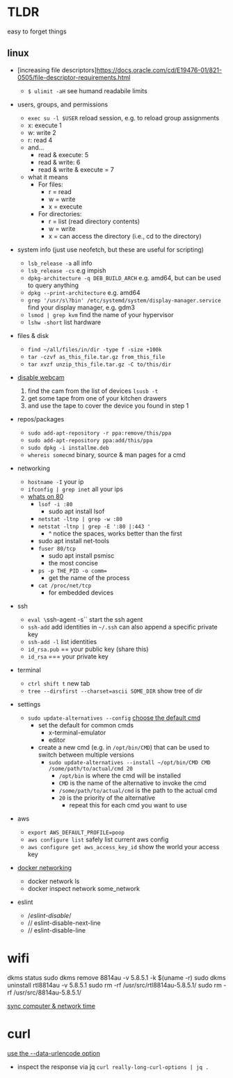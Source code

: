 # TLDR

easy to forget things

## linux

- [increasing file descriptors]<https://docs.oracle.com/cd/E19476-01/821-0505/file-descriptor-requirements.html>

  - `$ ulimit -aH` see humand readabile limits

- users, groups, and permissions

  - `exec su -l $USER` reload session, e.g. to reload group assignments
  - x: execute 1
  - w: write 2
  - r: read 4
  - and...
    - read & execute: 5
    - read & write: 6
    - read & write & execute = 7
  - what it means
    - For files:
      - r = read
      - w = write
      - x = execute
    - For directories:
      - r = list (read directory contents)
      - w = write
      - x = can access the directory (i.e., cd to the directory)

- system info (just use neofetch, but these are useful for scripting)

  - `lsb_release -a` all info
  - `lsb_release -cs` e.g impish
  - `dpkg-architecture -q DEB_BUILD_ARCH` e.g. amd64, but can be used to query anything
  - `dpkg --print-architecture` e.g. amd64
  - `grep '/usr/s\?bin' /etc/systemd/system/display-manager.service` find your display manager, e.g. gdm3
  - `lsmod | grep kvm` find the name of your hypervisor
  - `lshw -short` list hardware

- files & disk

  - `find ~/all/files/in/dir -type f -size +100k`
  - `tar -czvf as_this_file.tar.gz from_this_file`
  - `tar xvzf unzip_this_file.tar.gz -C to/this/dir`

- [disable webcam](https://askubuntu.com/questions/166809/how-can-i-disable-my-webcam)

  1. find the cam from the list of devices `lsusb -t`
  2. get some tape from one of your kitchen drawers
  3. and use the tape to cover the device you found in step 1

- repos/packages

  - `sudo add-apt-repository -r ppa:remove/this/ppa`
  - `sudo add-apt-repository ppa:add/this/ppa`
  - `sudo dpkg -i installme.deb`
  - `whereis somecmd` binary, source & man pages for a cmd

- networking

  - `hostname -I` your ip
  - `ifconfig | grep inet` all your ips
  - [whats on 80](https://www.tecmint.com/find-out-which-process-listening-on-a-particular-port/)
    - `lsof -i :80`
      - sudo apt install lsof
    - `netstat -ltnp | grep -w :80`
    - `netstat -ltnp | grep -E ':80 |:443 '`
      - ^ notice the spaces, works better than the first
    - sudo apt install net-tools
    - `fuser 80/tcp`
      - sudo apt install psmisc
      - the most concise
    - `ps -p THE_PID -o comm=`
      - get the name of the process
    - `cat /proc/net/tcp`
      - for embedded devices

- ssh

  - `eval \`ssh-agent -s\`` start the ssh agent
  - `ssh-add` add identities in `~/.ssh` can also append a specific private key
  - `ssh-add -l` list identities
  - `id_rsa.pub` == your public key (share this)
  - `id_rsa` === your private key

- terminal

  - `ctrl shift t` new tab
  - `tree --dirsfirst --charset=ascii SOME_DIR` show tree of dir

- settings

  - `sudo update-alternatives --config` [choose the default cmd](https://linuxhint.com/update_alternatives_ubuntu/)
    - set the default for common cmds
      - x-terminal-emulator
      - editor
    - create a new cmd (e.g. in `/opt/bin/CMD`) that can be used to switch between multiple versions
      - `sudo update-alternatives --install ~/opt/bin/CMD CMD /some/path/to/actual/cmd 20`
        - `/opt/bin` is where the cmd will be installed
        - `CMD` is the name of the alternative to invoke the cmd
        - `/some/path/to/actual/cmd` is the path to the actual cmd
        - `20` is the priority of the alternative
          - repeat this for each cmd you want to use

- aws

  - `export AWS_DEFAULT_PROFILE=poop`
  - `aws configure list` safely list current aws config
  - `aws configure get aws_access_key_id` show the world your access key

- [docker networking](https://www.tutorialworks.com/container-networking/)

  - docker network ls
  - docker inspect network some_network

- eslint
  - /_eslint-disable_/
  - // eslint-disable-next-line
  - // eslint-disable-line

# wifi

dkms status
sudo dkms remove 8814au -v 5.8.5.1 -k $(uname -r)
sudo dkms uninstall rtl8814au -v 5.8.5.1
sudo rm -rf /usr/src/rtl8814au-5.8.5.1/
sudo rm -rf /usr/src/8814au-5.8.5.1/

[sync computer & network time](https://www.howtogeek.com/tips/how-to-sync-your-linux-server-time-with-network-time-servers-ntp/)

# curl

[use the --data-urlencode option](https://stackoverflow.com/questions/296536/how-to-urlencode-data-for-curl-command)

- inspect the response via jq `curl really-long-curl-options | jq .`
